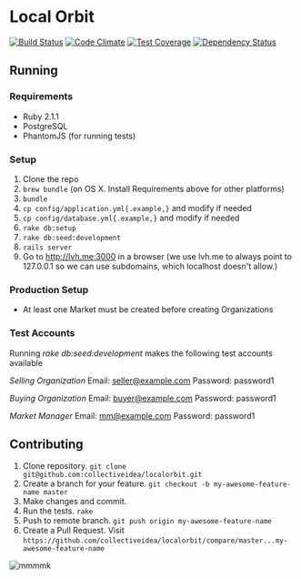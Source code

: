 # Local Orbit

[![Build Status](https://magnum.travis-ci.com/collectiveidea/localorbit.png?token=bJRCSztHn61AphkJHARX&branch=master)](https://magnum.travis-ci.com/collectiveidea/localorbit)
[![Code Climate](https://codeclimate.com/repos/52b30c60c7f3a3648e02206b/badges/2d672c7e68247d48df79/gpa.png)](https://codeclimate.com/repos/52b30c60c7f3a3648e02206b/feed)
[![Test Coverage](https://codeclimate.com/repos/52b30c60c7f3a3648e02206b/badges/2d672c7e68247d48df79/coverage.png)](https://codeclimate.com/repos/52b30c60c7f3a3648e02206b/feed)
[![Dependency Status](https://gemnasium.com/955bafc8985fbbc378ffd8d543d90a64.png)](https://gemnasium.com/collectiveidea/localorbit)

## Running

### Requirements

* Ruby 2.1.1
* PostgreSQL
* PhantomJS (for running tests)

### Setup

1. Clone the repo
2. `brew bundle` (on OS X. Install Requirements above for other platforms)
3. `bundle`
4. `cp config/application.yml{.example,}` and modify if needed
5. `cp config/database.yml{.example,}` and modify if needed
6. `rake db:setup`
7. `rake db:seed:development`
8. `rails server`
9. Go to http://lvh.me:3000 in a browser (we use lvh.me to always point to 127.0.0.1 so we can use subdomains, which localhost doesn't allow.)

### Production Setup
* At least one Market must be created before creating Organizations

### Test Accounts
Running _rake db:seed:development_ makes the following test accounts available

*Selling Organization*
Email: seller@example.com
Password: password1

*Buying Organization*
Email: buyer@example.com
Password: password1

*Market Manager*
Email: mm@example.com
Password: password1

## Contributing

1. Clone repository. `git clone git@github.com:collectiveidea/localorbit.git`
2. Create a branch for your feature. `git checkout -b my-awesome-feature-name master`
3. Make changes and commit.
4. Run the tests. `rake`
5. Push to remote branch. `git push origin my-awesome-feature-name`
6. Create a Pull Request. Visit `https://github.com/collectiveidea/localorbit/compare/master...my-awesome-feature-name`

![mmmmk](http://cdn.memegenerator.net/instances/400x/36691061.jpg)
